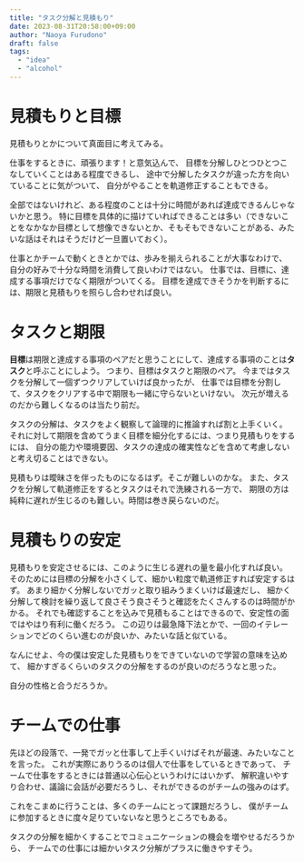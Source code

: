 ```yaml
---
title: "タスク分解と見積もり"
date: 2023-08-31T20:58:00+09:00
author: "Naoya Furudono"
draft: false
tags:
  - "idea"
  - "alcohol"
---
```


# 見積もりと目標

見積もりとかについて真面目に考えてみる。

仕事をするときに、頑張ります！と意気込んで、
目標を分解しひとつひとつこなしていくことはある程度できるし、
途中で分解したタスクが違った方を向いていることに気がついて、
自分がやることを軌道修正することもできる。

全部ではないけれど、ある程度のことは十分に時間があれば達成できるんじゃないかと思う。
特に目標を具体的に描けていればできることは多い（できないことをなかなか目標として想像できないとか、そもそもできないことがある、みたいな話はそれはそうだけど一旦置いておく）。

仕事とかチームで動くときとかでは、歩みを揃えられることが大事なわけで、
自分の好みで十分な時間を消費して良いわけではない。
仕事では、目標に、達成する事項だけでなく期限がついてくる。
目標を達成できそうかを判断するには、期限と見積もりを照らし合わせれば良い。

# タスクと期限

**目標**は期限と達成する事項のペアだと思うことにして、達成する事項のことは**タスク**と呼ぶことにしよう。
つまり、目標はタスクと期限のペア。
今まではタスクを分解して一個ずつクリアしていけば良かったが、
仕事では目標を分割して、タスクをクリアする中で期限も一緒に守らないといけない。
次元が増えるのだから難しくなるのは当たり前だ。

タスクの分解は、タスクをよく観察して論理的に推論すれば割と上手くいく。
それに対して期限を含めてうまく目標を細分化するには、つまり見積もりをするには、
自分の能力や環境要因、タスクの達成の確実性などを含めて考慮しないと考え切ることはできない。

見積もりは曖昧さを伴ったものになるはず。そこが難しいのかな。
また、タスクを分解して軌道修正をするとタスクはそれで洗練される一方で、
期限の方は純粋に遅れが生じるのも難しい。時間は巻き戻らないのだ。

# 見積もりの安定

見積もりを安定させるには、このように生じる遅れの量を最小化すれば良い。
そのためには目標の分解を小さくして、細かい粒度で軌道修正すれば安定するはず。
あまり細かく分解しないでガッと取り組みうまくいけば最速だし、
細かく分解して検討を繰り返して良さそう良さそうと確認をたくさんするのは時間がかかる。
それでも確認することを込みで見積もることはできるので、安定性の面ではやはり有利に働くだろう。
この辺りは最急降下法とかで、一回のイテレーションでどのくらい進むのが良いか、みたいな話と似ている。

なんにせよ、今の僕は安定した見積もりをできていないので学習の意味を込めて、
細かすぎるくらいのタスクの分解をするのが良いのだろうなと思った。

自分の性格と合うだろうか。

# チームでの仕事

先ほどの段落で、一発でガッと仕事して上手くいけばそれが最速、みたいなことを言った。
これが実際にありうるのは個人で仕事をしているときであって、
チームで仕事をするときには普通以心伝心というわけにはいかず、
解釈違いやすり合わせ、議論に会話が必要だろうし、それができるのがチームの強みのはず。

これをこまめに行うことは、多くのチームにとって課題だろうし、
僕がチームに参加するときに度々足りていないなと思うところでもある。

タスクの分解を細かくすることでコミュニケーションの機会を増やせるだろうから、
チームでの仕事には細かいタスク分解がプラスに働きやすそう。

